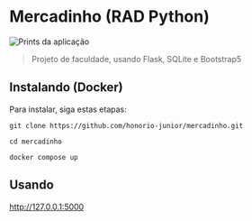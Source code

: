 # Mercadinho (RAD Python)

<img src="https://imgur.com/a/tjlhX6s" alt="Prints da aplicação">

> Projeto de faculdade, usando Flask, SQLite e Bootstrap5

## Instalando (Docker)

Para instalar, siga estas etapas:

```
git clone https://github.com/honorio-junior/mercadinho.git
```

```
cd mercadinho
```

```
docker compose up
```

## Usando 
<a href="http://127.0.0.1:5000">http://127.0.0.1:5000</a>
```

